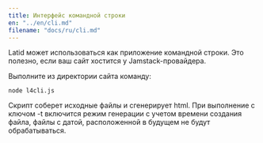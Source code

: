 ```yaml
---
title: Интерфейс командной строки
en: "../en/cli.md"
filename: "docs/ru/cli.md"
---
```


Latid может использоваться как приложение командной строки. Это полезно, если ваш сайт хостится у Jamstack-провайдера.
<!--cut-->

Выполните из директории сайта команду:

    node l4cli.js

Скрипт соберет исходные файлы и сгенерирует html. При выполнение с ключом -t включится режим генерации с учетом времени создания файла, файлы с датой, расположенной в будущем не будут обрабатываться.
